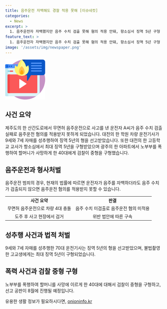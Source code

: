 ```yaml
---
title: 음주운전 자백해도 경찰 적용 못해 [이슈네컷]
categories:
  - News
excerpt: >
  1. 음주운전자 자백했지만 음주 수치 검출 못해 혐의 적용 안돼, 항소심서 징역 5년 구형 2. 9세·7세 자매 성추행한 70대 학원 운전기사, 징역 5년 선고 3. 화장실 불법촬영한 고교생들, 항소심서 징역 5년 구형 4. 폭행해 할머니 사망시킨 40대, 검찰 중형 구형 요청
feature_text: >
  1. 음주운전자 자백했지만 음주 수치 검출 못해 혐의 적용 안돼, 항소심서 징역 5년 구형 2. 9세·7세 자매 성추행한 70대 학원 운전기사, 징역 5년 선고 3. 화장실 불법촬영한 고교생들, 항소심서 징역 5년 구형 4. 폭행해 할머니 사망시킨 40대, 검찰 중형 구형 요청
image: '/assets/img/newspaper.png'
---
```


<p><img src="/assets/img/news.png" alt="rentncar 속보" /></p>

<h2 data-ke-size="size26">사건 요약</h2>

<p data-ke-size="size16">제주도의 한 산간도로에서 무면허 음주운전으로 사고를 낸 운전자 A씨가 음주 수치 검출 실패로 음주운전 혐의를 적용받지 못하게 되었습니다. 대전의 한 학원 차량 운전기사가 9세와 7세 자매를 성추행하여 징역 5년의 형을 선고받았습니다. 또한 대전의 한 고등학교 교사가 항소심에서 최대 징역 5년을 구형받았으며 광주의 한 아파트에서 노부부를 폭행하여 할머니가 사망하게 한 40대에게 검찰이 중형을 구형했습니다.</p>

<h2 data-ke-size="size26">음주운전과 형사처벌</h2>

<p data-ke-size="size16">음주운전 범죄의 경우, 현재의 법률에 따르면 운전자가 음주를 자백하더라도 음주 수치가 검출되지 않으면 음주운전 혐의를 적용받지 못할 수 있습니다.</p>

<table>
  <tr>
    <td style="text-align: center; height: 17px;"><b>사건 요약</b></td>
    <td style="text-align: center; height: 17px;"><b>판결</b></td>
  </tr>
  <tr>
    <td style="text-align: center; height: 17px;">무면허 음주운전으로 차량 4대 충돌</td>
    <td style="text-align: center; height: 17px;">음주 수치 미검출로 음주운전 혐의 미적용</td>
  </tr>
  <tr>
    <td style="text-align: center; height: 17px;">도주 후 사고 현장에서 검거</td>
    <td style="text-align: center; height: 17px;">위반 법안에 따른 구속</td>
  </tr>
</table>

<h2 data-ke-size="size26">성추행 사건과 법적 처벌</h2>

<p data-ke-size="size16">9세와 7세 자매를 성추행한 70대 운전기사는 징역 5년의 형을 선고받았으며, 불법촬영한 고교생에게는 최대 징역 5년이 구형되었습니다.</p>

<h2 data-ke-size="size26">폭력 사건과 검찰 중형 구형</h2>

<p data-ke-size="size16">노부부를 폭행하여 할머니를 사망에 이르게 한 40대에 대해서 검찰이 중형을 구형하고, 선고 공판이 8월에 진행될 예정입니다.</p>
유용한 생활 정보가 필요하시다면, <a href="https://onioninfo.kr" rel="dofollow">onioninfo.kr</a>


